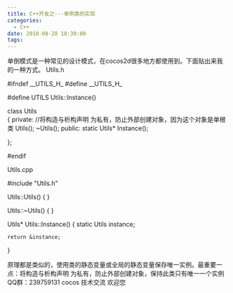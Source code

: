 ```yaml
---
title: C++开发之---单例类的实现
categories:
  - C++
date: 2018-08-28 18:39:00
tags:
---
```


单倒模式是一种常见的设计模式，在cocos2d很多地方都使用到。下面贴出来我的一种方式。 Utils.h

#ifndef \_\_UTILS\_H_
#define \_\_UTILS\_H_


#define UTILS                       Utils::Instance()

class Utils  
{
private:
    //将构造与析构声明 为私有，防止外部创建对象，因为这个对象是单根类
    Utils();
    ~Utils();
public:
    static Utils*    Instance();
    
};

#endif

Utils.cpp

#include "Utils.h"

Utils::Utils()
{
}

Utils::~Utils()
{
}

Utils* Utils::Instance()
{
    static Utils instance;
    
    return &instance;
}

原理都是类似的，使用类的静态变量或全局的静态变量保存唯一实例。最重要一点：将构造与析构声明 为私有，防止外部创建对象，保持此类只有唯一一个实例  QQ群：239759131 cocos 技术交流 欢迎您